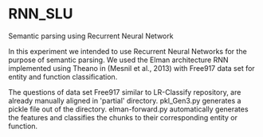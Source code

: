 # RNN_SLU
Semantic parsing using Recurrent Neural Network

In this experiment we intended to use Recurrent Neural Networks for the purpose of semantic parsing. We used the Elman architecture RNN implemented using Theano in (Mesnil et al., 2013) with Free917 data set for entity and function classification.

The questions of data set Free917 similar to LR-Classify repository, are already manually aligned in 'partial' directory. pkl_Gen3.py generates a pickle file out of the directory. elman-forward.py automatically generates the features and classifies the chunks to their corresponding entity or function.

